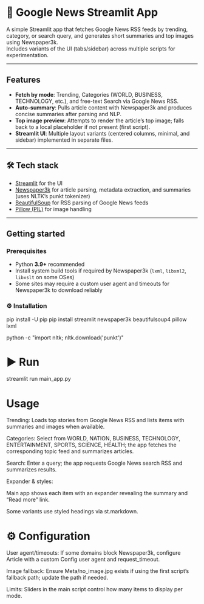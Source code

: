 # 📰 Google News Streamlit App

A simple Streamlit app that fetches Google News RSS feeds by trending, category, or search query, and generates short summaries and top images using Newspaper3k.  
Includes variants of the UI (tabs/sidebar) across multiple scripts for experimentation.

---

##  Features
- **Fetch by mode**: Trending, Categories (WORLD, BUSINESS, TECHNOLOGY, etc.), and free-text Search via Google News RSS.  
- **Auto-summary**: Pulls article content with Newspaper3k and produces concise summaries after parsing and NLP.  
- **Top image preview**: Attempts to render the article’s top image; falls back to a local placeholder if not present (first script).  
- **Streamlit UI**: Multiple layout variants (centered columns, minimal, and sidebar) implemented in separate files.  

---

## 🛠 Tech stack
- [Streamlit](https://streamlit.io) for the UI  
- [Newspaper3k](https://github.com/codelucas/newspaper) for article parsing, metadata extraction, and summaries (uses NLTK’s punkt tokenizer)  
- [BeautifulSoup](https://www.crummy.com/software/BeautifulSoup/) for RSS parsing of Google News feeds  
- [Pillow (PIL)](https://python-pillow.org/) for image handling  

---


##  Getting started

###  Prerequisites
- Python **3.9+** recommended  
- Install system build tools if required by Newspaper3k (`lxml`, `libxml2`, `libxslt` on some OSes)  
- Some sites may require a custom user agent and timeouts for Newspaper3k to download reliably  

### ⚙️ Installation

pip install -U pip
pip install streamlit newspaper3k beautifulsoup4 pillow lxml

python -c "import nltk; nltk.download('punkt')"

# ▶️ Run


streamlit run main_app.py


#  Usage

Trending: Loads top stories from Google News RSS
 and lists items with summaries and images when available.

Categories: Select from WORLD, NATION, BUSINESS, TECHNOLOGY, ENTERTAINMENT, SPORTS, SCIENCE, HEALTH; the app fetches the corresponding topic feed and summarizes articles.

Search: Enter a query; the app requests Google News search RSS and summarizes results.

Expander & styles:

Main app shows each item with an expander revealing the summary and “Read more” link.

Some variants use styled headings via st.markdown.

# ⚙️ Configuration

User agent/timeouts: If some domains block Newspaper3k, configure Article with a custom Config user agent and request_timeout.

Image fallback: Ensure Meta/no_image.jpg exists if using the first script’s fallback path; update the path if needed.

Limits: Sliders in the main script control how many items to display per mode.
